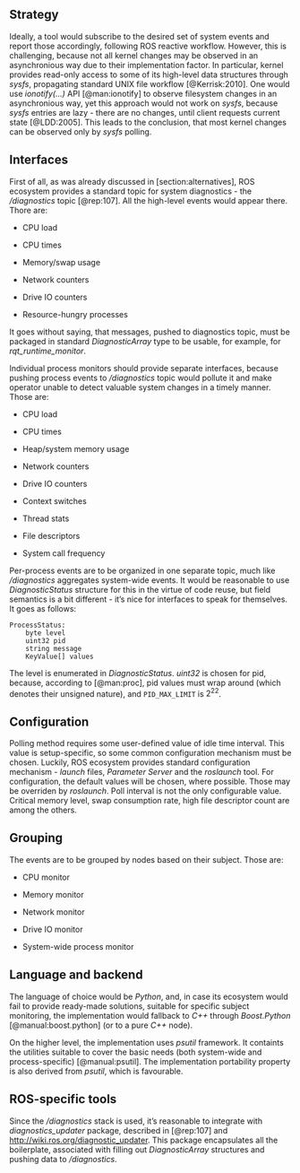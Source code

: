Strategy
--------

Ideally, a tool would subscribe to the desired set of system events and
report those accordingly, following ROS reactive workflow. However, this
is challenging, because not all kernel changes may be observed in an
asynchronious way due to their implementation factor. In particular,
kernel provides read-only access to some of its high-level data
structures through *sysfs*, propagating standard UNIX file workflow
[@Kerrisk:2010]. One would use *ionotify(...)* API [@man:ionotify] to
observe filesystem changes in an asynchronious way, yet this approach
would not work on *sysfs*, because *sysfs* entries are lazy - there are
no changes, until client requests current state [@LDD:2005]. This leads
to the conclusion, that most kernel changes can be observed only by
*sysfs* polling.

Interfaces
----------

First of all, as was already discussed in \[section:alternatives\], ROS
ecosystem provides a standard topic for system diagnostics - the
*/diagnostics* topic [@rep:107]. All the high-level events would appear
there. Thore are:

-   CPU load

-   CPU times

-   Memory/swap usage

-   Network counters

-   Drive IO counters

-   Resource-hungry processes

It goes without saying, that messages, pushed to diagnostics topic, must
be packaged in standard *DiagnosticArray* type to be usable, for
example, for *rqt\_runtime\_monitor*.

Individual process monitors should provide separate interfaces, because
pushing process events to */diagnostics* topic would pollute it and make
operator unable to detect valuable system changes in a timely manner.
Those are:

-   CPU load

-   CPU times

-   Heap/system memory usage

-   Network counters

-   Drive IO counters

-   Context switches

-   Thread stats

-   File descriptors

-   System call frequency

Per-process events are to be organized in one separate topic, much like
*/diagnostics* aggregates system-wide events. It would be reasonable to
use *DiagnosticStatus* structure for this in the virtue of code reuse,
but field semantics is a bit different - it’s nice for interfaces to
speak for themselves. It goes as follows:

    ProcessStatus:
        byte level
        uint32 pid
        string message
        KeyValue[] values

The level is enumerated in *DiagnosticStatus*. *uint32* is chosen for
pid, because, according to [@man:proc], pid values must wrap around
(which denotes their unsigned nature), and `PID_MAX_LIMIT` is $2^{22}$.

Configuration
-------------

Polling method requires some user-defined value of idle time interval.
This value is setup-specific, so some common configuration mechanism
must be chosen. Luckily, ROS ecosystem provides standard configuration
mechanism - *launch* files, *Parameter Server* and the *roslaunch* tool.
For configuration, the default values will be chosen, where possible.
Those may be overriden by *roslaunch*. Poll interval is not the only
configurable value. Critical memory level, swap consumption rate, high
file descriptor count are among the others.

Grouping
--------

The events are to be grouped by nodes based on their subject. Those are:

-   CPU monitor

-   Memory monitor

-   Network monitor

-   Drive IO monitor

-   System-wide process monitor

Language and backend
--------------------

The language of choice would be *Python*, and, in case its ecosystem
would fail to provide ready-made solutions, suitable for specific
subject monitoring, the implementation would fallback to *C++* through
*Boost.Python* [@manual:boost.python] (or to a pure *C++* node).

On the higher level, the implementation uses *psutil* framework. It
containts the utilities suitable to cover the basic needs (both
system-wide and process-specific) [@manual:psutil]. The implementation
portability property is also derived from *psutil*, which is favourable.

ROS-specific tools
------------------

Since the */diagnostics* stack is used, it’s reasonable to integrate
with *diagnostics\_updater* package, described in [@rep:107] and
<http://wiki.ros.org/diagnostic_updater>. This package encapsulates all
the boilerplate, associated with filling out *DiagnosticArray*
structures and pushing data to */diagnostics*.
